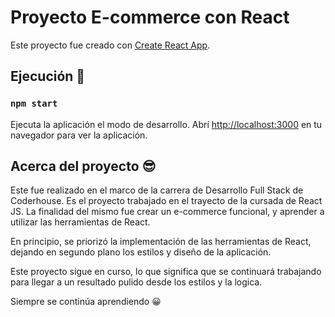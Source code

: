 # Proyecto E-commerce con React

Este proyecto fue creado con [Create React App](https://github.com/facebook/create-react-app).

## Ejecución 🚀
### `npm start`

Ejecuta la aplicación el modo de desarrollo.
Abrí [http://localhost:3000](http://localhost:3000) en tu navegador para ver la aplicación. 

## Acerca del proyecto 😎

Este fue realizado en el marco de la carrera de Desarrollo Full Stack de Coderhouse. Es el proyecto trabajado en el trayecto de la cursada de React JS. La finalidad del mismo fue crear un e-commerce funcional, y aprender a utilizar las herramientas de React. 

En principio, se priorizó la implementación de las herramientas de React, dejando en segundo plano los estilos y diseño de la aplicación.

Este proyecto sigue en curso, lo que significa que se continuará trabajando para llegar a un resultado pulido desde los estilos y la logica.

Siempre se continúa aprendiendo 😀

